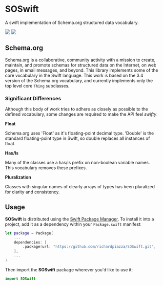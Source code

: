 # SOSwift

A swift implementation of Schema.org structured data vocabulary.

[![](https://img.shields.io/endpoint?url=https%3A%2F%2Fswiftpackageindex.com%2Fapi%2Fpackages%2Frichardpiazza%2FSOSwift%2Fbadge%3Ftype%3Dswift-versions)](https://swiftpackageindex.com/richardpiazza/SOSwift)
[![](https://img.shields.io/endpoint?url=https%3A%2F%2Fswiftpackageindex.com%2Fapi%2Fpackages%2Frichardpiazza%2FSOSwift%2Fbadge%3Ftype%3Dplatforms)](https://swiftpackageindex.com/richardpiazza/SOSwift)

## Schema.org

Schema.org is a collaborative, community activity with a mission to create, maintain, and promote schemas for structured data on the 
Internet, on web pages, in email messages, and beyond. This library implements some of the core vocabulary in the Swift language.
This work is based on the 3.4 version of the Schema.org vocabulary, and currently implements only the top level core `Thing` subclasses.

### Significant Differences

Although this body of work tries to adhere as closely as possible to the defined vocabulary, some changes are required to make the API feel 
_swifty_.

__Float__

Schema.org uses 'Float' as it's floating-point decimal type. 'Double' is the standard floating-point type in Swift, so double replaces all 
instances of float.

__Has/Is__

Many of the classes use a has/is prefix on non-boolean variable names. This vocabulary removes these prefixes.

__Pluralization__

Classes with singular names of clearly arrays of types has been pluralized for clarity and consistency.


## Usage

**SOSwift** is distributed using the [Swift Package Manager](https://swift.org/package-manager). To install it into a project, add it as a 
dependency within your `Package.swift` manifest:

```swift
let package = Package(
    ...
    dependencies: [
        .package(url: "https://github.com/richardpiazza/SOSwift.git", .upToNextMajor(from: "3.0.0"))
    ],
    ...
)
```

Then import the **SOSwift** package wherever you'd like to use it:

```swift
import SOSwift
```
